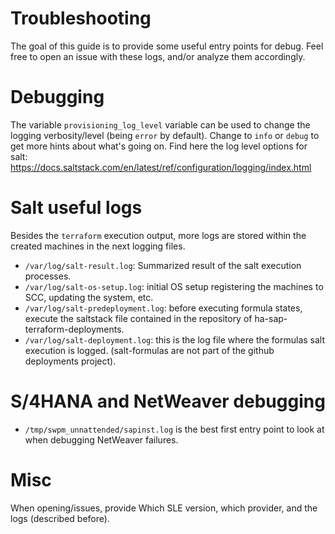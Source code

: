 # Troubleshooting

The goal of this guide is to provide some useful entry points for debug.
Feel free to open an issue with these logs, and/or analyze them accordingly.

# Debugging

The variable `provisioning_log_level` variable can be used to change the logging verbosity/level (being `error` by default). Change to `info` or `debug` to get more hints about what's going on.
Find here the log level options for salt: https://docs.saltstack.com/en/latest/ref/configuration/logging/index.html


# Salt useful logs

Besides the `terraform` execution output, more logs are stored within the created machines in the next logging files.

- `/var/log/salt-result.log`: Summarized result of the salt execution processes.
- `/var/log/salt-os-setup.log`:  initial OS setup registering the machines to SCC, updating the system, etc.
- `/var/log/salt-predeployment.log`:  before executing formula states, execute the saltstack file contained in the repository of ha-sap-terraform-deployments.
- `/var/log/salt-deployment.log`: this is the log file where the formulas salt execution is logged. (salt-formulas are not part of the github deployments project).


# S/4HANA and NetWeaver debugging

- `/tmp/swpm_unnattended/sapinst.log` is the best first entry point to look at when debugging NetWeaver failures.


# Misc

When opening/issues, provide Which SLE version, which provider, and the logs (described before).
